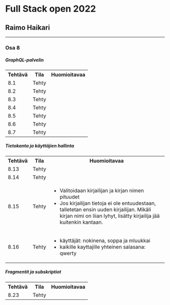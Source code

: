 # Full Stack open 2022
## Raimo Haikari

---

### Osa 8

##### GraphQL-palvelin

<table>
  <tr>
    <th>Tehtävä</th>
    <th>Tila</th>
    <th>Huomioitavaa</th>
  </tr>
  <tr>
    <td>8.1</td>
    <td>Tehty</td>
    <td></td>
  </tr>
  <tr>
    <td>8.2</td>
    <td>Tehty</td>
    <td></td>
  </tr>
  <tr>
    <td>8.3</td>
    <td>Tehty</td>
    <td></td>
  </tr>
  <tr>
    <td>8.4</td>
    <td>Tehty</td>
    <td></td>
  </tr>
  <tr>
    <td>8.5</td>
    <td>Tehty</td>
    <td></td>
  </tr>
  <tr>
    <td>8.6</td>
    <td>Tehty</td>
    <td></td>
  </tr>
  <tr>
    <td>8.7</td>
    <td>Tehty</td>
    <td></td>
  </tr>
</table>

##### Tietokanta ja käyttäjien hallinta

<table>
  <tr>
    <th>Tehtävä</th>
    <th>Tila</th>
    <th>Huomioitavaa</th>
  </tr>
  <tr>
    <td>8.13</td>
    <td>Tehty</td>
    <td></td>
  </tr>
  <tr>
    <td>8.14</td>
    <td>Tehty</td>
    <td></td>
  </tr>
  <tr>
    <td>8.15</td>
    <td>Tehty</td>
    <td>
      <ul>
        <li>Valitoidaan kirjailijan ja kirjan nimen pituudet</li>
        <li>Jos kirjailijan tietoja ei ole entuudestaan, talletetan ensin uuden kirjailijan. Mikäli kirjan nimi on liian lyhyt, lisätty kirjailija jää kuitenkin kantaan.</li>
      </ul>
    </td>
  </tr>
  <tr>
    <td>8.16</td>
    <td>Tehty</td>
    <td>
      <ul>
        <li>käyttäjät: nokinena, soppa ja mluukkai</li>
        <li>kaikille kayttajille yhteinen salasana: qwerty</li>
      </ul>
    </td>
  </tr>
</table>

##### Fragmentit ja subskriptiot

<table>
  <tr>
    <th>Tehtävä</th>
    <th>Tila</th>
    <th>Huomioitavaa</th>
  </tr>
  <tr>
    <td>8.23</td>
    <td>Tehty</td>
    <td></td>
  </tr>
</table>

